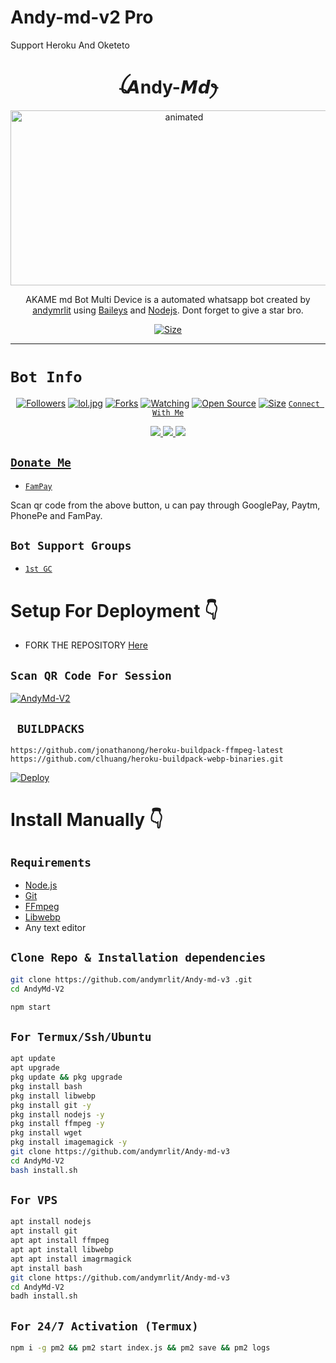 
# Andy-md-v2 Pro
Support Heroku And Oketeto



<h1 align="center">ꪶ𝘼ndy-𝙈𝙙ꫂ<br></h1>
<p align="center">
<img src="/image.lol.jpg" alt="animated" width="540" height="280" />
</p>

<p align="center">
AKAME md Bot Multi Device is a automated whatsapp bot created by <a href="https://github.com/andymrlit" target="_blank">andymrlit</a> using <a href="https://github.com/adiwajshing/Baileys" target="_blank">Baileys</a> and <a href="https://github.com/nodejs" target="_blank">Nodejs</a>. Dont forget to give a star bro.
</p>

<p align="center">
<a href="https://youtu.be/andyOfc"><img title="Size" src="https://img.shields.io/badge/Tutorial-Video-green"></a>
</p>

------

# ```Bot Info```
<p align="center">
<a href="https://github.com/andymrlit/followers"><img title="Followers" src="https://img.shields.io/github/followers/DGXeon?color=red&style=flat-square"></a>
<a href="https://github.com/andymrlit/Andy-md-v3/stargazers/"><img title="lol.jpg" src="https://img.shields.io/github/stars/DGXeon/CheemsBot-MD4?color=blue&style=flat-square"></a>
<a href="https://github.com/andymrlit/Andy-md-v3/network/members"><img title="Forks" src="https://img.shields.io/github/forks/andymrlit/AndyMd-V2?color=red&style=flat-square"></a>
<a href="https://github.com/andymrlit/Andy-md-v3/watchers"><img title="Watching" src="https://img.shields.io/github/watchers/andymrlit/AndyMd-V2?label=Watchers&color=blue&style=flat-square"></a>
<a href="https://github.com/andymrlit/Andy-md-v3"><img title="Open Source" src="https://img.shields.io/badge/Author-andymrlit%20Bot%20Inc.-red?v=103"></a>
<a href="https://github.com/andymrlit/Andy-md-v3/"><img title="Size" src="https://img.shields.io/github/repo-size/andymrlit/AndyMd-V2?style=flat-square&color=green"></a>
<a href="https://hits.seeyoufarm.co
</p>
<p 

-------

## ```Connect With Me```
<p align="center">
<a href="https://wa.me/50941411147"><img src="https://img.shields.io/badge/Contact andymrlit-25D366?style=for-the-badge&logo=whatsapp&logoColor=white" />
<a href="https://https://chat.whatsapp.com/GWqdNbvvnVCAOXVZws0Ok4"><img src="https://img.shields.io/badge/Join Official Group-25D366?style=for-the-badge&logo=whatsapp&logoColor=white" />
<a href="https://youtube.com/channel/andyOfc"><img src="https://img.shields.io/badge/Subscribe andyOfc-ff0000?style=for-the-badge&logo=youtube&logoColor=ff000000&link=https://www.youtube.com/c/andyOfc" /><br>
</p>

## ```Donate Me```

- [`FamPay`](https://telegra.ph/file/8737b098fd5702daeb7e0.jpg)

<p align="left">
Scan qr code from the above button, u can pay through GooglePay, Paytm, PhonePe and FamPay.
</p>

## ```Bot Support Groups```

- [`1st GC`](https://chat.whatsapp.com/GWqdNbvvnVCAOXVZws0Ok4)

# Setup For Deployment 👇

- FORK THE REPOSITORY [Here](https://github.com/andymrlit/AndyMd-V2/fork)

## `Scan QR Code For Session`
[![AndyMd-V2](https://repl.it/badge/github/quiec/whatsasena)](https://replit.com/@mrlit/ANDY-BOT-Md?v=1)


## ` BUILDPACKS`

```
https://github.com/jonathanong/heroku-buildpack-ffmpeg-latest
https://github.com/clhuang/heroku-buildpack-webp-binaries.git
```

[![Deploy](https://www.herokucdn.com/deploy/button.svg)](https://heroku.com/deploy?template=https://github.com/andymrlit/AndyMd-V2/)

# Install Manually 👇
## `Requirements`
* [Node.js](https://nodejs.org/en/)
* [Git](https://git-scm.com/downloads)
* [FFmpeg](https://github.com/BtbN/FFmpeg-Builds/releases/download/autobuild-2020-12-08-13-03/ffmpeg-n4.3.1-26-gca55240b8c-win64-gpl-4.3.zip)
* [Libwebp](https://developers.google.com/speed/webp/download)
* Any text editor
## `Clone Repo & Installation dependencies`
```bash
git clone https://github.com/andymrlit/Andy-md-v3 .git
cd AndyMd-V2

npm start
```
## `For Termux/Ssh/Ubuntu`
```bash
apt update
apt upgrade
pkg update && pkg upgrade
pkg install bash
pkg install libwebp
pkg install git -y
pkg install nodejs -y 
pkg install ffmpeg -y 
pkg install wget
pkg install imagemagick -y
git clone https://github.com/andymrlit/Andy-md-v3 
cd AndyMd-V2
bash install.sh
```
## `For VPS`
```bash
apt install nodejs 
apt install git 
apt apt install ffmpeg 
apt apt install libwebp 
apt apt install imagrmagick
apt install bash
git clone https://github.com/andymrlit/Andy-md-v3 
cd AndyMd-V2
badh install.sh
```
## `For 24/7 Activation (Termux)`
```bash
npm i -g pm2 && pm2 start index.js && pm2 save && pm2 logs
```

